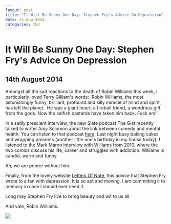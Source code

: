 ```yaml
---
layout: post
title: "It Will Be Sunny One Day: Stephen Fry's Advice On Depression"
date: 14-Aug-2014
categories: tbd
---
```


# It Will Be Sunny One Day: Stephen Fry's Advice On Depression

## 14th August 2014

Amongst all the sad reactions to the death of Robin Williams this week,   I particularly loved Terry Gilliam's words: 'Robin Williams, the most astonishingly funny, brilliant, profound and silly miracle of mind and spirit, has left the planet.  He was a giant heart, a fireball friend, a wondrous gift from the gods. Now the selfish bastards have taken him back. Fuck em!'

In a sadly prescient interview, the new Slate podcast The Gist recently talked to writer Amy Solomon about the link between comedy and mental health. You can listen to that podcast <a href="http://www.slate.com/articles/podcasts/gist/2014/08/the_gist_looks_at_the_relationship_between_comedy_and_mental_health_and.html">here</a>. Last night busy baking cakes and wrapping presents (another little one's birthday in my house today), I listened to the Mark Maron<a href="http://www.wtfpod.com/podcast/episodes/remembering_robin_williams"> interview with Williams </a>from 2010, where the two comics discuss his life, career and struggles with addiction. Williams is candid, warm and funny.

Ah, we are poorer without him.

Finally, from the lovely website <a href="http://www.lettersofnote.com/">Letters Of Note</a>, this advice that Stephen Fry wrote to a fan with depression. It is so apt and moving. I am committing it to memory in case I should ever need it.

Long may Stephen Fry live to bring beauty and wit to us all.

And vale, Robin Williams.

<img class="photo-horiz" src="http://farm8.staticflickr.com/7273/6918814422_f3942a23d8_o.png" />

 
